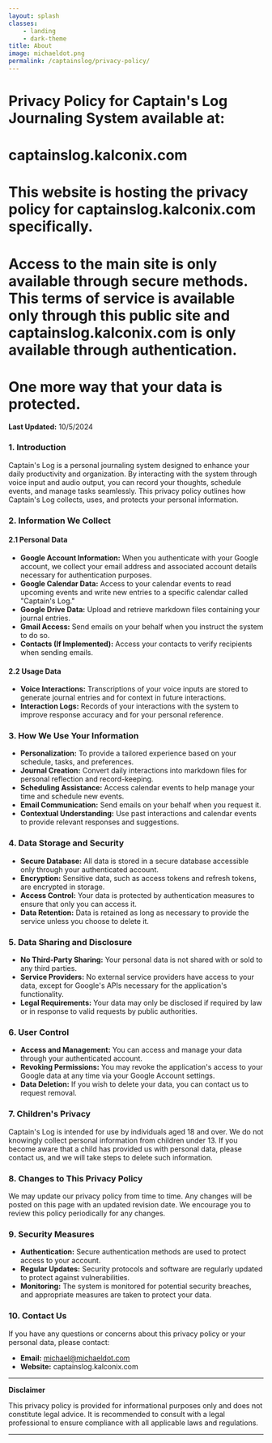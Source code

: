 ```yaml
---
layout: splash
classes: 
    - landing
    - dark-theme
title: About
image: michaeldot.png
permalink: /captainslog/privacy-policy/
---
```


# Privacy Policy for Captain's Log Journaling System available at:
# captainslog.kalconix.com
# This website is hosting the privacy policy for captainslog.kalconix.com specifically. 
# Access to the main site is only available through secure methods. This terms of service is available only through this public site and captainslog.kalconix.com is only available through authentication. 
# One more way that your data is protected. 

**Last Updated:** 10/5/2024

### 1. Introduction

Captain's Log is a personal journaling system designed to enhance your daily productivity and organization. By interacting with the system through voice input and audio output, you can record your thoughts, schedule events, and manage tasks seamlessly. This privacy policy outlines how Captain's Log collects, uses, and protects your personal information.

### 2. Information We Collect

#### 2.1 Personal Data

- **Google Account Information:** When you authenticate with your Google account, we collect your email address and associated account details necessary for authentication purposes.
- **Google Calendar Data:** Access to your calendar events to read upcoming events and write new entries to a specific calendar called "Captain's Log."
- **Google Drive Data:** Upload and retrieve markdown files containing your journal entries.
- **Gmail Access:** Send emails on your behalf when you instruct the system to do so.
- **Contacts (If Implemented):** Access your contacts to verify recipients when sending emails.

#### 2.2 Usage Data

- **Voice Interactions:** Transcriptions of your voice inputs are stored to generate journal entries and for context in future interactions.
- **Interaction Logs:** Records of your interactions with the system to improve response accuracy and for your personal reference.

### 3. How We Use Your Information

- **Personalization:** To provide a tailored experience based on your schedule, tasks, and preferences.
- **Journal Creation:** Convert daily interactions into markdown files for personal reflection and record-keeping.
- **Scheduling Assistance:** Access calendar events to help manage your time and schedule new events.
- **Email Communication:** Send emails on your behalf when you request it.
- **Contextual Understanding:** Use past interactions and calendar events to provide relevant responses and suggestions.

### 4. Data Storage and Security

- **Secure Database:** All data is stored in a secure database accessible only through your authenticated account.
- **Encryption:** Sensitive data, such as access tokens and refresh tokens, are encrypted in storage.
- **Access Control:** Your data is protected by authentication measures to ensure that only you can access it.
- **Data Retention:** Data is retained as long as necessary to provide the service unless you choose to delete it.

### 5. Data Sharing and Disclosure

- **No Third-Party Sharing:** Your personal data is not shared with or sold to any third parties.
- **Service Providers:** No external service providers have access to your data, except for Google's APIs necessary for the application's functionality.
- **Legal Requirements:** Your data may only be disclosed if required by law or in response to valid requests by public authorities.

### 6. User Control

- **Access and Management:** You can access and manage your data through your authenticated account.
- **Revoking Permissions:** You may revoke the application's access to your Google data at any time via your Google Account settings.
- **Data Deletion:** If you wish to delete your data, you can contact us to request removal.

### 7. Children's Privacy

Captain's Log is intended for use by individuals aged 18 and over. We do not knowingly collect personal information from children under 13. If you become aware that a child has provided us with personal data, please contact us, and we will take steps to delete such information.

### 8. Changes to This Privacy Policy

We may update our privacy policy from time to time. Any changes will be posted on this page with an updated revision date. We encourage you to review this policy periodically for any changes.

### 9. Security Measures

- **Authentication:** Secure authentication methods are used to protect access to your account.
- **Regular Updates:** Security protocols and software are regularly updated to protect against vulnerabilities.
- **Monitoring:** The system is monitored for potential security breaches, and appropriate measures are taken to protect your data.

### 10. Contact Us

If you have any questions or concerns about this privacy policy or your personal data, please contact:

- **Email:** michael@michaeldot.com
- **Website:** captainslog.kalconix.com

---

**Disclaimer**

This privacy policy is provided for informational purposes only and does not constitute legal advice. It is recommended to consult with a legal professional to ensure compliance with all applicable laws and regulations.

---
